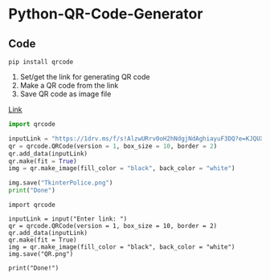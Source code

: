 # Python-QR-Code-Generator

## Code

```pyhton
pip install qrcode
```

1. Set/get the link for generating QR code
2. Make a QR code from the link
3. Save QR code as image file

[Link](https://1drv.ms/f/s!AlzwURrv0oH2hNdgjNdAghiayuF3DQ?e=KJQUXA)

```python
import qrcode

inputLink = "https://1drv.ms/f/s!AlzwURrv0oH2hNdgjNdAghiayuF3DQ?e=KJQUXA"
qr = qrcode.QRCode(version = 1, box_size = 10, border = 2)
qr.add_data(inputLink)
qr.make(fit = True)
img = qr.make_image(fill_color = "black", back_color = "white")

img.save("TkinterPolice.png")
print("Done")
```

```pyhton
import qrcode

inputLink = input("Enter link: ")
qr = qrcode.QRCode(version = 1, box_size = 10, border = 2)
qr.add_data(inputLink)
qr.make(fit = True)
img = qr.make_image(fill_color = "black", back_color = "white")
img.save("QR.png")

print("Done!")
```
